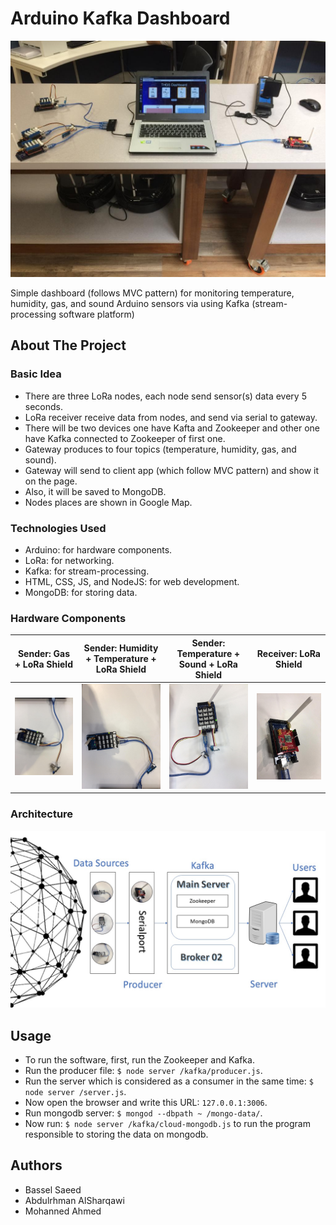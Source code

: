 # Arduino Kafka Dashboard

![screenshot.png](Images/All.jpeg)

Simple dashboard (follows MVC pattern) for monitoring temperature, humidity, gas, and sound Arduino sensors via using Kafka (stream-processing software platform) 

## About The Project

### Basic Idea

- There are three LoRa nodes, each node send sensor(s) data every 5 seconds.
- LoRa receiver receive data from nodes, and send via serial to gateway.
- There will be two devices one have Kafta and Zookeeper and other one have Kafka connected to Zookeeper of first one. 
- Gateway produces to four topics (temperature, humidity, gas, and sound).
- Gateway will send to client app (which follow MVC pattern) and show it on the page.
- Also, it will be saved to MongoDB.
- Nodes places are shown in Google Map. 

### Technologies Used

- Arduino: for hardware components.
- LoRa: for networking.
- Kafka: for stream-processing.
- HTML, CSS, JS, and NodeJS: for web development.
- MongoDB: for storing data.

### Hardware Components

Sender: Gas + LoRa Shield             |  Sender: Humidity + Temperature + LoRa Shield               |  Sender: Temperature + Sound + LoRa Shield             |    Receiver: LoRa Shield 
:-------------------------:|:-------------------------:|:-------------------------:|:-------------------------:
![s](/Images/GasNode.jpeg)  |  ![s](/Images/HTNode.jpeg)  |  ![s](/Images/TSNode.jpeg)  |  ![s](/Images/Receiver.jpeg)

### Architecture

![architecture.jpg](Images/architecture.jpg)

## Usage 

- To run the software, first, run the Zookeeper and Kafka.
- Run the producer file: `$ node server /kafka/producer.js`.
- Run the server which is considered as a consumer in the same
time: `$ node server /server.js`.
- Now open the browser and write this URL: `127.0.0.1:3006`.
- Run mongodb server: `$ mongod --dbpath ~ /mongo-data/`.
- Now run: `$ node server /kafka/cloud-mongodb.js` to run the
program responsible to storing the data on mongodb.

## Authors

- Bassel Saeed
- Abdulrhman AlSharqawi 
- Mohanned Ahmed
